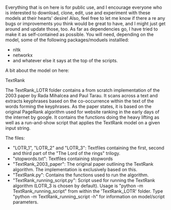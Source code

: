 Everything that is on here is for public use, and I encourage everyone who is interested to download, clone, edit, use and
experiment with these models at their hearts' desire! Also, feel free to let me know if there a re any bugs or improvements you
think would be great to have, and I might just get around and update those, too.
As far as dependencies go, I have tried to make it as self-contained as possible. You will need, depending on the model, some of the following packages/moduels installled:

- nltk
- networkx
- and whatever else it says at the top of the scripts.

A bit about the model on here:

TextRank

The TextRank_LOTR folder contains a from scratch implementation of the 2003 paper by Rada Mihalcea and Paul Tarau. It scans across a text and extracts keyphrases based on the co-occurrence within the text of the words forming the keyphrases. As the paper states, it is based on the original PageRank algorithm used for website ranking in the early days of the internet by google. It contains the functions doing the heavy lifting as well as a run-and-show script that applies the TextRank model on a given input string.

The files:
- "LOTR_1", "LOTR_2" and "LOTR_3":  Textfiles containing the first, second and third part of the "The Lord of the rings" trilogy.
- "stopwords.txt":                  Textfiles containing stopwords
- "TextRank_2003_paper":            The original paper outlining the TextRank algorithm. The implementation is exclusively based
                                    on this.
- "TextRank.py":                    Contains the functions used to run the algorithm.
- "TextRank_running_script.py":     Script used for running the TextRank algorithm (LOTR_3 is chosen by default). Usage is
                                    "python -m TextRank_running_script" from within the 'TextRank_LOTR' folder. Type
                                    "python -m TextRank_running_script -h" for information on model/script parameters.
